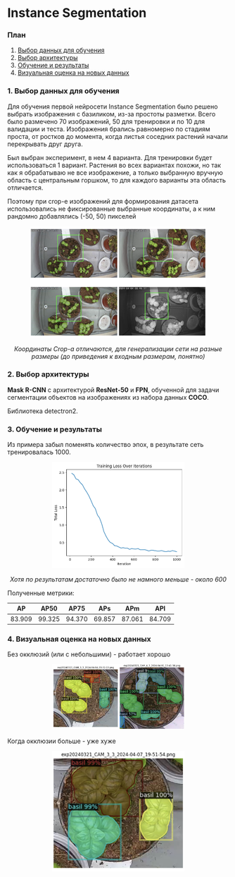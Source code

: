# Instance Segmentation

### План 
1. [Выбор данных для обучения](#1-выбор-данных-для-обучения)
2. [Выбор архитектуры](#2-выбор-архитектуры-и-аугментаций)
3. [Обучение и результаты](#3-обучение-и-результаты)
4. [Визуальная оценка на новых данных](#4-визуальная-оценка-на-новых-данных)

### 1. Выбор данных для обучения

Для обучения первой нейросети Instance Segmentation было решено выбрать изображения с базиликом, из-за простоты разметки. Всего было размечено 70 изображений, 50 для тренировки и по 10 для валидации и теста.
Изображения брались равномерно по стадиям проста, от ростков до момента, когда листья соседних растений начали перекрывать друг друга.

Был выбран эксперимент, в нем 4 варианта. Для тренировки будет использоваться 1 вариант. Растения во всех вариантах похожи, но так как я обрабатываю не все изображение, а только выбранную вручную область с центральным горшком, то для каждого варианты эта область отличается.

Поэтому при crop-е изображений для формирования датасета использовались не фиксированные выбранные координаты, а к ним рандомно добавлялись (-50, 50) пикселей

<p align="center"><img src="./files/rand_crop_coords.png" width=400/></p>
<p style="text-align: center; font-style: italic;">Координаты Crop-а отличаются, для генерализации сети на разные размеры (до приведения к входным размерам, понятно)</p>

### 2. Выбор архитектуры
**Mask R-CNN** с архитектурой **ResNet-50** и **FPN**, обученной для задачи сегментации объектов на изображениях из набора данных **COCO**.

Библиотека detectron2.


### 3. Обучение и результаты
Из примера забыл поменять количество эпох, в результате сеть тренировалась 1000.

<p align="center"><img src="./files/instance_segmentation_loss.png" width=300/></p>
<p style="text-align: center; font-style: italic;">Хотя по результатам достаточно было не намного меньше - около 600</p>

Полученные метрики:

|   AP   |  AP50  |  AP75  |  APs   |  APm   |  APl   |
|:------:|:------:|:------:|:------:|:------:|:------:|
| 83.909 | 99.325 | 94.370 | 69.857 | 87.061 | 84.709 |

### 4. Визуальная оценка на новых данных

Без окклюзий (или с небольшими) - работает хорошо
<p align="center"><img src="./files/basil_inst_seg_without_occlusions.png" width=300/></p>

Когда окклюзии больше - уже хуже
<p align="center"><img src="./files/basil_inst_seg_with_occlusions.png" width=300/></p>